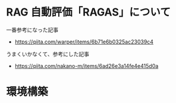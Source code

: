 # RAG 自動評価「RAGAS」について

一番参考になった記事

- https://qiita.com/warper/items/6b71e6b0325ac23039c4

うまくいかなくて、参考にした記事

- https://qiita.com/nakano-m/items/6ad26e3a14fe4e415d0a

# 環境構築
